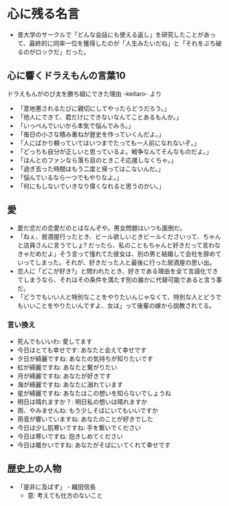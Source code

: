 # 心に残る名言

- 昔大学のサークルで「どんな会話にも使える返し」を研究したことがあって、最終的に同率一位を獲得したのが「人生みたいだね」と「それをぶち破るのがロックだ」だった。

## 心に響くドラえもんの言葉10

ドラえもんがのび太を勝ち組にできた理由 -keitaro- より

- 「意地悪されるたびに親切にしてやったらどうだろう。」
- 「他人にできて、君だけにできないなんてことあるもんか。」
- 「いっぺんでいいから本気で悩んでみろ。」
- 「毎日の小さな積み重ねが歴史を作っていくんだよ。」
- 「人にばかり頼っていてはいつまでたっても一人前になれないぞ。」
- 「どっちも自分が正しいと思っているよ。戦争なんてそんなものだよ。」
- 「ほんとのファンなら落ち目のときこそ応援しなくちゃ。」
- 「過ぎ去った時間はもう二度と帰ってはこないんだ。」
- 「悩んでいるなら一つでもやりなよ。」
- 「何にもしないでいきなり偉くなれると思うのかい。」

## 愛

- 愛だ恋だの恋愛だのとはなんぞや。男女問題はいつも面倒だ。
- 「ねぇ、居酒屋行ったとき、ビール欲しいときビールくださいって、ちゃんと店員さんに言うでしょ? だったら、私のこともちゃんと好きだって言わなきゃだめだよ」そう言って憧れてた彼女は、別の男と結婚して会社を辞めていってしまった。それが、好きだった人と最後に行った居酒屋の思い出。
- 恋人に「どこが好き?」と問われたとき、好きである理由を全て言語化できてしまうなら、それはその条件を満たす別の誰かに代替可能であると言う事だ。
- 「どうでもいい人と特別なことをやりたいんじゃなくて、特別な人とどうでもいいことをやりたいんですよ、女は」って後輩の嫁から説教されてる。

### 言い換え

- 死んでもいいわ: 愛してます
- 今日はとても幸せです: あなたと会えて幸せです
- 夕日が綺麗ですね: あなたの気持ちが知りたいです
- 虹が綺麗ですね: あなたと繋がりたい
- 月が綺麗ですね: あなたが好きです
- 海が綺麗ですね: あなたに溺れています
- 星が綺麗ですね: あなたはこの想いを知らないでしょうね
- 明日は晴れますか？: 明日私の想いは晴れますか
- 雨、やみませんね: もう少しそばにいてもいいですか
- 雨音が響いていますね: あなたのことが好きでした
- 今日は少し肌寒いですね: 手を繋いでください
- 今日は寒いですね: 抱きしめてください
- 今日は暖かいですね: あなたがそばにいてくれて幸せです

## 歴史上の人物

- 「是非に及ばず」 - 織田信長
  - 意: 考えても仕方のないこと
